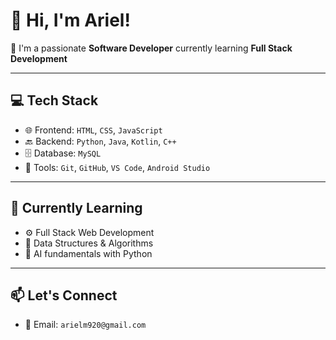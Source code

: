 # 👋 Hi, I'm Ariel!

🎯 I'm a passionate **Software Developer** currently learning **Full Stack Development**  

---

## 💻 Tech Stack
- 🌐 Frontend: `HTML`, `CSS`, `JavaScript`
- 🔙 Backend: `Python`, `Java`, `Kotlin`, `C++`
- 🗄️ Database: `MySQL`
- 🧰 Tools: `Git`, `GitHub`, `VS Code`, `Android Studio`

---

## 🌱 Currently Learning
- ⚙️ Full Stack Web Development  
- 🧠 Data Structures & Algorithms  
- 🤖 AI fundamentals with Python

---

## 📫 Let's Connect
- 📧 Email: `arielm920@gmail.com`  

